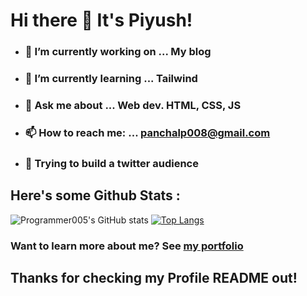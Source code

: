 # Hi there 👋 It's Piyush!

- ### 🔭 I’m currently working on ... My blog 
- ### 🌱 I’m currently learning ... Tailwind
- ### 💬 Ask me about ... Web dev. HTML, CSS, JS
- ### 📫 How to reach me: ... panchalp008@gmail.com
- ### 🔵 Trying to build a twitter audience
                                                              
## Here's some Github Stats : 

![Programmer005's GitHub stats](https://github-readme-stats.vercel.app/api?username=Programmer005&show_icons=true&theme=tokyonight)
[![Top Langs](https://github-readme-stats.vercel.app/api/top-langs/?username=Programmer005&layout=compact)](https://github.com/anuraghazra/github-readme-stats)

### Want to learn more about me? See [my portfolio](https://piyush-008.netlify.app/)

## Thanks for checking my Profile README out!




